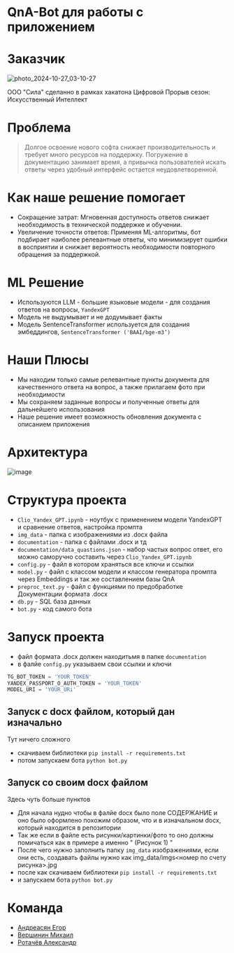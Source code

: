 # QnA-Bot для работы с приложением

# Заказчик

![photo_2024-10-27_03-10-27](https://github.com/user-attachments/assets/9de8ca00-f593-4853-9f7a-8529d03f7f20)

ООО "Сила" сделанно в рамках хакатона Цифровой Прорыв сезон: Искусственный Интеллект

# Проблема

> Долгое освоение нового софта снижает производительность и требует много ресурсов на поддержку. Погружение в документацию занимает время, а привычка пользователей искать ответы через удобный интерфейс остается неудовлетворенной.

# Как наше решение помогает

- Сокращение затрат: Мгновенная доступность ответов снижает необходимость в технической поддержке и обучении.
- Увеличение точности ответов: Применяя ML-алгоритмы, бот подбирает наиболее релевантные ответы, что минимизирует ошибки в восприятии и снижает вероятность необходимости повторного обращения за поддержкой.

# ML Решение

- Используются LLM - большие языковые модели - для создания ответов на вопросы, ```YandexGPT```
- Модель не выдумывает и не додумывает факты
- Модель SentenceTransformer используется для создания эмбеддингов, ```SentenceTransformer ('BAAI/bge-m3’)```

# Наши Плюсы
- Мы находим только самые релевантные пункты документа для качественного ответа на вопрос, а также прилагаем фото при необходимости
- Мы сохраняем заданные вопросы и полученные ответы для дальнейшего использования
- Наше решение имеет возможность обновления документа с описанием приложения


# Архитектура

![image](https://github.com/user-attachments/assets/51ba690b-7d09-45e9-aa38-bd03cd68ac35)

# Структура проекта

- ```Clio_Yandex_GPT.ipynb``` - ноутбук с применением модели YandexGPT и сравнение ответов, настройка промпта
- ```img_data``` - папка с изображениями из .docx файла
- ```documentation``` - папка с файлами .docx и тд
- ```documentation/data_quastions.json``` - набор частых вопрос ответ, его можно саморучно составить через ```Clio_Yandex_GPT.ipynb```
- ```config.py``` - файл в котором храняться все ключи и ссылки
- ```model.py``` - файл с классом модели и классом генератора промпта через Embeddings и так же составлением базы QnA
- ```preproc_text.py``` - файл с функциями по предобработке Документации формата .docx
- ```db.py``` - SQL база данных
- ```bot.py``` - код самого бота

# Запуск проекта

- файл формата .docx должен находитьмя в папке ```documentation```
- в фалйе ```config.py``` указываем свои ссылки и ключи

```python
TG_BOT_TOKEN = 'YOUR_TOKEN'
YANDEX_PASSPORT_O_AUTH_TOKEN = 'YOUR_TOKEN'
MODEL_URI = 'YOUR_URi'
```

## Запуск с docx файлом, который дан изначально

Тут ничего сложного

- скачиваем библиотеки ```pip install -r requirements.txt```
- потом запускаем бота ```python bot.py```

## Запуск со своим docx файлом

Здесь чуть больше пунктов

- Для начала нудно чтобы в фалйе docx было поле СОДЕРЖАНИЕ и оно было оформлено похожим образом, что и в изначальном docx, который находится в репозитории
- Так же если в файле есть рисунки/картинки/фото то оно должны помичаться как в примере а именно " (Рисунок 1) "
- После чего нужно заполнить папку ```img_data``` изображениями, если они есть, создавать файлы нужно как img_data/imgs<номер по счету рисунка>.jpg
- после как скачиваем библиотеки ```pip install -r requirements.txt```
- и запускаем бота ```python bot.py```

# Команда 
- [Андреасян Егор](https://github.com/EgorAndrik)
- [Вершинин Михаил](https://github.com/Rasdafar128)
- [Ротачёв Александр](https://github.com/Sasha2810)
